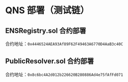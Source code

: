 # QNS 部署（测试链）

## ENSRegistry.sol 合约部署

合约地址：`0x4446524AEA93Af89F62F49463A6770D4AaB3c40C`



## PublicResolver.sol 合约部署

合约地址：`0x8c6bc4A2d012b226620B280886Ad4e75fAfFd071`
